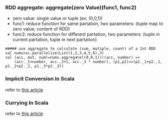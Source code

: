 ### RDD aggregate: aggregate(zero Value)(func1, func2)
  * zero value: single value or tuple (ex: (0,0,1))
  * func1: reduce function for same partation, two parameters: (tuple map to zero value, content of RDD)
  * func2: reduce function for different partation, two parameters: (tuple in current partation, tuple in next partation)
  ```
  ##### use aggregate to calculate (sum, mutiple, count) of a Int RDD
  val nums=sc.parallelize(List(1,2,3,4,5,6),3)
  val (acc, mut, num)=nums.aggregate((0,0,1))((acc, number) => 
      (acc._1+number, acc._2+1, acc._3 * number), (p1,p2)=>(p1._1+p2._1, p1._2+p2._2, p1._3*p2._3))
  ```
  
### Implicit Conversion In Scala
refer to [this article](https://ithelp.ithome.com.tw/articles/10186437)

### Currying In Scala
refer to [this article](https://ithelp.ithome.com.tw/articles/10187406)
